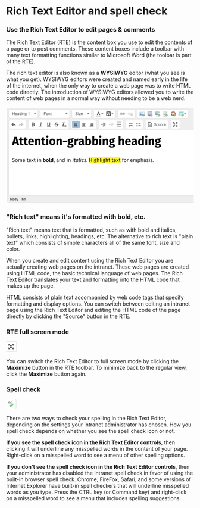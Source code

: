 # Rich Text Editor and spell check

### Use the Rich Text Editor to edit pages & comments

The Rich Text Editor \(RTE\) is the content box you use to edit the contents of a page or to post comments. These content boxes include a toolbar with many text formatting functions similar to Microsoft Word \(the toolbar is part of the RTE\).  
  
The rich text editor is also known as a **WYSIWYG** editor \(what you see is what you get\). WYSIWYG editors were created and named early in the life of the internet, when the only way to create a web page was to write HTML code directly. The introduction of WYSIWYG editors allowed you to write the content of web pages in a normal way without needing to be a web nerd.

![](../../.gitbook/assets/1%20%2834%29.png)

### "Rich text" means it's formatted with bold, etc.

"Rich text" means text that is formatted, such as with bold and italics, bullets, links, highlighting, headings, etc. The alternative to rich text is "plain text" which consists of simple characters all of the same font, size and color.  
  
When you create and edit content using the Rich Text Editor you are actually creating web pages on the intranet. These web pages are created using HTML code, the basic technical language of web pages. The Rich Text Editor translates your text and formatting into the HTML code that makes up the page.  
  
HTML consists of plain text accompanied by web code tags that specify formatting and display options. You can switch between editing an intranet page using the Rich Text Editor and editing the HTML code of the page directly by clicking the "Source" button in the RTE.

### RTE full screen mode

![](../../.gitbook/assets/2.png)

You can switch the Rich Text Editor to full screen mode by clicking the **Maximize** button in the RTE toolbar. To minimize back to the regular view, click the **Maximize** button again.  


### Spell check

![](../../.gitbook/assets/3%20%2825%29.png)

There are two ways to check your spelling in the Rich Text Editor, depending on the settings your intranet administrator has chosen. How you spell check depends on whether you see the spell check icon or not.  
  
**If you see the spell check icon in the Rich Text Editor controls**, then clicking it will underline any misspelled words in the content of your page. Right-click on a misspelled word to see a menu of other spelling options.  
  
**If you don't see the spell check icon in the Rich Text Editor controls**, then your administrator has disabled the intranet spell check in favor of using the built-in browser spell check. Chrome, FireFox, Safari, and some versions of Internet Explorer have built-in spell checkers that will underline misspelled words as you type. Press the CTRL key \(or Command key\) and right-click on a misspelled word to see a menu that includes spelling suggestions.  



